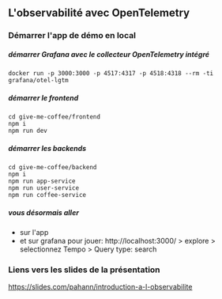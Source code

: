 ## L'observabilité avec OpenTelemetry

### Démarrer l'app de démo en local
##### démarrer Grafana avec le collecteur OpenTelemetry intégré
```
docker run -p 3000:3000 -p 4517:4317 -p 4518:4318 --rm -ti grafana/otel-lgtm
```

##### démarrer le frontend

```
cd give-me-coffee/frontend
npm i
npm run dev
```

##### démarrer les backends
```
cd give-me-coffee/backend
npm i
npm run app-service
npm run user-service
npm run coffee-service
```

##### vous désormais aller
  - sur l'app
  - et sur grafana pour jouer: http://localhost:3000/ > explore > selectionnez Tempo > Query type: search

### Liens vers les slides de la présentation
https://slides.com/pahann/introduction-a-l-observabilite
